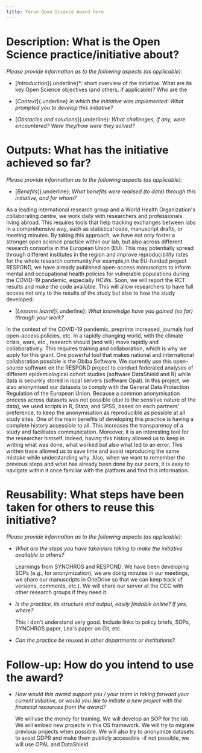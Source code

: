 ```yaml
---
title: Yerun Open Science Award form
---
```


# Description: What is the Open Science practice/initiative about?

*Please provide information as to the following aspects (as applicable):*

-   [*Introduction*]{.underline}\*: short overview of the initiative. What are
    its key Open Science objectives (and others, if applicable)? Who are the

-   [*Context*]{.underline} *in which the initiative was implemented: What
    prompted you to develop this initiative?*

-   [*Obstacles and solutions*]{.underline}*: What challenges, if any, were
    encountered? Were they/how were they solved?*

<!--# blank field, max 400 words -->

# Outputs: What has the initiative achieved so far?

*Please provide information as to the following aspects (as applicable):*

-   [*Benefits*]{.underline}*: What benefits were realised (to date) through
    this initiative, and for whom?*

As a leading international research group and a World Health Organization's
collaborating centre, we work daily with researchers and professionals living
abroad. This requires tools that help tracking exchanges between labs in a
comprehensive way, such as statistical code, manuscript drafts, or meeting
minutes. By taking this approach, we have not only foster a stronger open
science practice within our lab, but also across different research consortia in
the European Union (EU). This may potentially spread through different
institutes in the region and improve reproducibility rates for the whole
research community.For example,in the EU-funded project RESPOND, we have already
published open-access manuscripts to inform mental and occupational health
policies for vulnerable populations during the COVID-19 pandemic, especially
HCWs. Soon, we will report the RCT results and make the code available. This
will allow researchers to have full access not only to the results of the study
but also to how the study developed.

-   [*Lessons learnt*]{.underline}*: What knowledge have you gained (so far)
    through your work?*

In the context of the COVID-19 pandemic, preprints increased, journals had
open-access policies, etc. In a rapidly changing world, with the climate crisis,
wars, etc., research should (and will) move rapidly and collaboratively. This
requires training and collaboration, which is why we apply for this grant. One
powerful tool that makes national and international collaboration possible is
the Obiba Software. We currently use this open-source software on the RESPOND
project to conduct federated analyses of different epidemiological cohort
studies (software DataShield and R) while data is securely stored in local
servers (software Opal). In this project, we also anonymised our datasets to
comply with the General Data Protection Regulation of the European Union.
Because a common anonymisation process across datasets was not possible (due to
the sensitive nature of the data), we used scripts in R, Stata, and SPSS, based
on each partners' preference, to keep the anonymisation as reproducible as
possible at all study sites. One of the main benefits of developing this
practice is having a complete history accessible to all. This increases the
transparency of a study and facilitates communication. Moreover, it is an
interesting tool for the researcher himself. Indeed, having this history allowed
us to keep in writing what was done, what worked but also what led to an error.
This written trace allowed us to save time and avoid reproducing the same
mistake while understanding why. Also, when we want to remember the previous
steps and what has already been done by our peers, it is easy to navigate within
it once familiar with the platform and find this information.

<!--# blank field, 321 words -->

# Reusability: What steps have been taken for others to reuse this initiative?

*Please provide information as to the following aspects (as applicable):*

-   *What are the steps you have taken/are taking to make the initiative
    available to others?*

    Learnings from SYNCHROS and RESPOND. We have been developing SOPs (e.g., for
    anonymization), we are doing minutes in our meetings, we share our
    manuscripts in OneDrive so that we can keep track of versions, comments,
    etc.). We will share our server at the CCC with other research groups if
    they need it.

-   *Is the practice, its structure and output, easily findable online? If yes,
    where?*

    This I don't understand very good. Include links to policy briefs, SOPs,
    SYNCHROS paper, Lea's paper on Git, etc.

-   *Can the practice be reused in other departments or institutions?*

<!--# blank field, max 400 words -->

# Follow-up: How do you intend to use the award?

-   *How would this award support you / your team in taking forward your current
    initiative, or would you like to initiate a new project with the financial
    resources from the award?*

    We will use the money for training. We will develop an SOP for the lab. We
    will embed new projects in this OS framework. We will try to migrate
    previous projects when possible. We will also try to anonymize datasets to
    avoid GDPR and make them publicly accessible -if not possible, we will use
    OPAL and DataShield.

<!--# blank field, max 400 words -->
